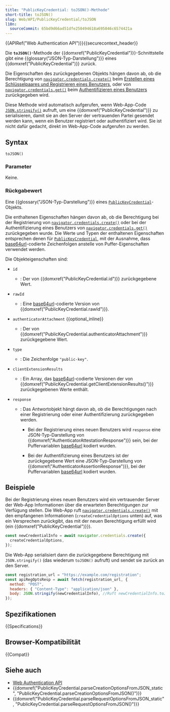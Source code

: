 ```yaml
---
title: "PublicKeyCredential: toJSON()-Methode"
short-title: toJSON()
slug: Web/API/PublicKeyCredential/toJSON
l10n:
  sourceCommit: 65bd9d66ad51dfe250494618a695046c6574421a
---
```


{{APIRef("Web Authentication API")}}{{securecontext_header}}

Die **`toJSON()`**-Methode der {{domxref("PublicKeyCredential")}}-Schnittstelle gibt eine {{glossary("JSON-Typ-Darstellung")}} eines {{domxref("PublicKeyCredential")}} zurück.

Die Eigenschaften des zurückgegebenen Objekts hängen davon ab, ob die Berechtigung von [`navigator.credentials.create()`](/de/docs/Web/API/CredentialsContainer/create) beim [Erstellen eines Schlüsselpaares und Registrieren eines Benutzers](/de/docs/Web/API/Web_Authentication_API#creating_a_key_pair_and_registering_a_user), oder von [`navigator.credentials.get()`](/de/docs/Web/API/CredentialsContainer/get) beim [Authentifizieren eines Benutzers](/de/docs/Web/API/Web_Authentication_API#authenticating_a_user) zurückgegeben wird.

Diese Methode wird automatisch aufgerufen, wenn Web-App-Code [`JSON.stringify()`](/de/docs/Web/JavaScript/Reference/Global_Objects/JSON/stringify) aufruft, um eine {{domxref("PublicKeyCredential")}} zu serialisieren, damit sie an den Server der vertrauenden Partei gesendet werden kann, wenn ein Benutzer registriert oder authentifiziert wird.
Sie ist nicht dafür gedacht, direkt im Web-App-Code aufgerufen zu werden.

## Syntax

```js-nolint
toJSON()
```

### Parameter

Keine.

### Rückgabewert

Eine {{glossary("JSON-Typ-Darstellung")}} eines [`PublicKeyCredential`](/de/docs/Web/API/PublicKeyCredential)-Objekts.

Die enthaltenen Eigenschaften hängen davon ab, ob die Berechtigung bei der Registrierung von [`navigator.credentials.create()`](/de/docs/Web/API/CredentialsContainer/create) oder bei der Authentifizierung eines Benutzers von [`navigator.credentials.get()`](/de/docs/Web/API/CredentialsContainer/get) zurückgegeben wurde.
Die Werte und Typen der enthaltenen Eigenschaften entsprechen denen für [`PublicKeyCredential`](/de/docs/Web/API/PublicKeyCredential), mit der Ausnahme, dass [base64url](/de/docs/Glossary/Base64)-codierte Zeichenfolgen anstelle von Puffer-Eigenschaften verwendet werden.

Die Objekteigenschaften sind:

- `id`
  - : Der von {{domxref("PublicKeyCredential.id")}} zurückgegebene Wert.
- `rawId`
  - : Eine [base64url](/de/docs/Glossary/Base64)-codierte Version von {{domxref("PublicKeyCredential.rawId")}}.
- `authenticatorAttachment` {{optional_inline}}
  - : Der von {{domxref("PublicKeyCredential.authenticatorAttachment")}} zurückgegebene Wert.
- `type`
  - : Die Zeichenfolge `"public-key"`.
- `clientExtensionResults`
  - : Ein Array, das [base64url](/de/docs/Glossary/Base64)-codierte Versionen der von {{domxref("PublicKeyCredential.getClientExtensionResults()")}} zurückgegebenen Werte enthält.
- `response`

  - : Das Antwortobjekt hängt davon ab, ob die Berechtigungen nach einer Registrierung oder einer Authentifizierung zurückgegeben werden.

    - Bei der Registrierung eines neuen Benutzers wird `response` eine JSON-Typ-Darstellung von {{domxref("AuthenticatorAttestationResponse")}} sein, bei der Puffervariablen [base64url](/de/docs/Glossary/Base64) kodiert wurden.

    - Bei der Authentifizierung eines Benutzers ist der zurückgegebene Wert eine JSON-Typ-Darstellung von {{domxref("AuthenticatorAssertionResponse")}}, bei der Puffervariablen [base64url](/de/docs/Glossary/Base64) kodiert wurden.

## Beispiele

Bei der Registrierung eines neuen Benutzers wird ein vertrauender Server der Web-App Informationen über die erwarteten Berechtigungen zur Verfügung stellen.
Die Web-App ruft [`navigator.credentials.create()`](/de/docs/Web/API/CredentialsContainer/create) mit den empfangenen Informationen (`createCredentialOptions` unten) auf, was ein Versprechen zurückgibt, das mit der neuen Berechtigung erfüllt wird (ein {{domxref("PublicKeyCredential")}}).

```js
const newCredentialInfo = await navigator.credentials.create({
  createCredentialOptions,
});
```

Die Web-App serialisiert dann die zurückgegebene Berechtigung mit `JSON.stringify()` (das wiederum `toJSON()` aufruft) und sendet sie zurück an den Server.

```js
const registration_url = "https://example.com/registration";
const apiRegOptsResp = await fetch(registration_url, {
  method: "POST",
  headers: { "Content-Type": "application/json" },
  body: JSON.stringify(newCredentialInfo), //Ruft newCredentialInfo.toJSON auf
});
```

## Spezifikationen

{{Specifications}}

## Browser-Kompatibilität

{{Compat}}

## Siehe auch

- [Web Authentication API](/de/docs/Web/API/Web_Authentication_API)
- {{domxref("PublicKeyCredential.parseCreationOptionsFromJSON_static", "PublicKeyCredential.parseCreationOptionsFromJSON()")}}
- {{domxref("PublicKeyCredential.parseRequestOptionsFromJSON_static", "PublicKeyCredential.parseRequestOptionsFromJSON()")}}
